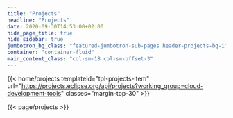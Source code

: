 ```yaml
---
title: "Projects"
headline: "Projects"
date: 2020-09-30T14:53:00+02:00
hide_page_title: true
hide_sidebar: true
jumbotron_bg_class: "featured-jumbotron-sub-pages header-projects-bg-img"
container: "container-fluid"
main_content_class: "col-sm-18 col-sm-offset-3"
---
```


{{< home/projects 
    templateId="tpl-projects-item"
    url="https://projects.eclipse.org/api/projects?working_group=cloud-development-tools"
    classes="margin-top-30"
    >}}

{{< page/projects >}}

